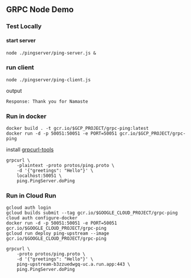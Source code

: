 ## GRPC Node Demo

### Test Locally
#### start server 
```
node ./pingserver/ping-server.js &
```

### run client 
```
node ./pingserver/ping-client.js
```
output 
```
Response: Thank you for Namaste
```

### Run in docker

```
docker build . -t gcr.io/$GCP_PROJECT/grpc-ping:latest
docker run -d -p 50051:50051 -e PORT=50051 gcr.io/$GCP_PROJECT/grpc-ping          
```

install [grpcurl-tools](https://www.npmjs.com/package/grpcurl-tools)

```
grpcurl \                                                                                        
    -plaintext -proto protos/ping.proto \
    -d '{"greetings": "Hello"}' \
    localhost:50051 \
    ping.PingServer.doPing
```

### Run in Cloud Run
```
gcloud auth login 
gcloud builds submit --tag gcr.io/$GOOGLE_CLOUD_PROJECT/grpc-ping
cloud auth configure-docker
docker run -d -p 50051:50051 -e PORT=50051 gcr.io/$GOOGLE_CLOUD_PROJECT/grpc-ping
gcloud run deploy ping-upstream --image gcr.io/$GOOGLE_CLOUD_PROJECT/grpc-ping
```
```
grpcurl \                                                                                        
    -proto protos/ping.proto \           
    -d '{"greetings": "Hello"}' \
    ping-upstream-b3zzuedwgq-uc.a.run.app:443 \
    ping.PingServer.doPing
```